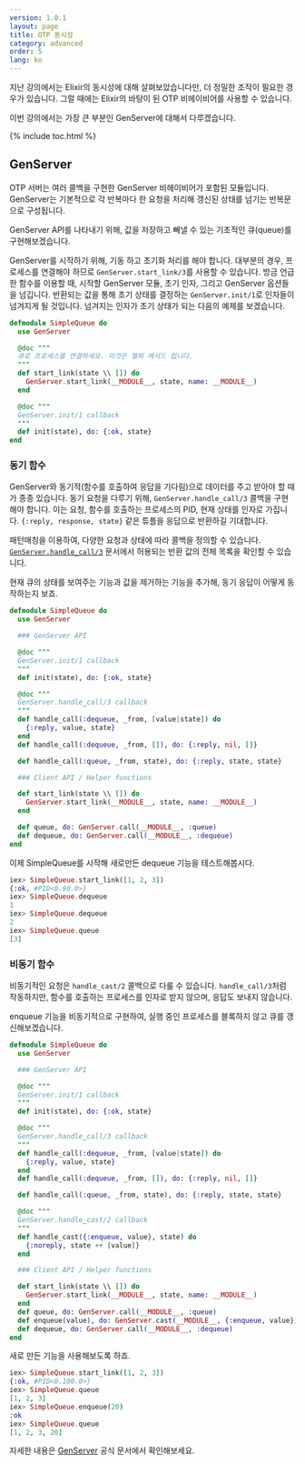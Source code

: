 ```yaml
---
version: 1.0.1
layout: page
title: OTP 동시성
category: advanced
order: 5
lang: ko
---
```


지난 강의에서는 Elixir의 동시성에 대해 살펴보았습니다만, 더 정밀한 조작이 필요한 경우가 있습니다. 그럴 때에는 Elixir의 바탕이 된 OTP 비헤이비어를 사용할 수 있습니다.

이번 강의에서는 가장 큰 부분인 GenServer에 대해서 다루겠습니다.

{% include toc.html %}

## GenServer

OTP 서버는 여러 콜백을 구현한 GenServer 비헤이비어가 포함된 모듈입니다. GenServer는 기본적으로 각 반복마다 한 요청을 처리해 갱신된 상태를 넘기는 반복문으로 구성됩니다.

GenServer API를 나타내기 위해, 값을 저장하고 빼낼 수 있는 기초적인 큐(queue)를 구현해보겠습니다.

GenServer를 시작하기 위해, 기동 하고 초기화 처리를 해야 합니다. 대부분의 경우, 프로세스를 연결해야 하므로 `GenServer.start_link/3`를 사용할 수 있습니다. 방금 언급한 함수를 이용할 때, 시작할 GenServer 모듈, 초기 인자, 그리고 GenServer 옵션들을 넘깁니다. 반환되는 값을 통해 초기 상태를 결정하는 `GenServer.init/1`로 인자들이 넘겨지게 될 것입니다. 넘겨지는 인자가 초기 상태가 되는 다음의 예제를 보겠습니다.

```elixir
defmodule SimpleQueue do
  use GenServer

  @doc """
  큐로 프로세스를 연결하세요. 이것은 헬퍼 메서드 입니다.
  """
  def start_link(state \\ []) do
    GenServer.start_link(__MODULE__, state, name: __MODULE__)
  end

  @doc """
  GenServer.init/1 callback
  """
  def init(state), do: {:ok, state}
end
```

### 동기 함수

GenServer와 동기적(함수를 호출하여 응답을 기다림)으로 데이터를 주고 받아야 할 때가 종종 있습니다. 동기 요청을 다루기 위해, `GenServer.handle_call/3` 콜백을 구현해야 합니다. 이는 요청, 함수를 호출하는 프로세스의 PID, 현재 상태를 인자로 가집니다. `{:reply, response, state}` 같은 튜플을 응답으로 반환하길 기대합니다.

패턴매칭을 이용하여, 다양한 요청과 상태에 따라 콜백을 정의할 수 있습니다. [`GenServer.handle_call/3`](https://hexdocs.pm/elixir/GenServer.html#c:handle_call/3) 문서에서 허용되는 반환 값의 전체 목록을 확인할 수 있습니다.

현재 큐의 상태를 보여주는 기능과 값을 제거하는 기능을 추가해, 동기 응답이 어떻게 동작하는지 보죠.

```elixir
defmodule SimpleQueue do
  use GenServer

  ### GenServer API

  @doc """
  GenServer.init/1 callback
  """
  def init(state), do: {:ok, state}

  @doc """
  GenServer.handle_call/3 callback
  """
  def handle_call(:dequeue, _from, [value|state]) do
    {:reply, value, state}
  end
  def handle_call(:dequeue, _from, []), do: {:reply, nil, []}

  def handle_call(:queue, _from, state), do: {:reply, state, state}

  ### Client API / Helper functions

  def start_link(state \\ []) do
    GenServer.start_link(__MODULE__, state, name: __MODULE__)
  end

  def queue, do: GenServer.call(__MODULE__, :queue)
  def dequeue, do: GenServer.call(__MODULE__, :dequeue)
end
```

이제 SimpleQueue를 시작해 새로만든 dequeue 기능을 테스트해봅시다.

```elixir
iex> SimpleQueue.start_link([1, 2, 3])
{:ok, #PID<0.90.0>}
iex> SimpleQueue.dequeue
1
iex> SimpleQueue.dequeue
2
iex> SimpleQueue.queue
[3]
```

### 비동기 함수

비동기적인 요청은 `handle_cast/2` 콜백으로 다룰 수 있습니다. `handle_call/3`처럼 작동하지만, 함수를 호출하는 프로세스를 인자로 받지 않으며, 응답도 보내지 않습니다.

enqueue 기능을 비동기적으로 구현하여, 실행 중인 프로세스를 블록하지 않고 큐를 갱신해보겠습니다.

```elixir
defmodule SimpleQueue do
  use GenServer

  ### GenServer API

  @doc """
  GenServer.init/1 callback
  """
  def init(state), do: {:ok, state}

  @doc """
  GenServer.handle_call/3 callback
  """
  def handle_call(:dequeue, _from, [value|state]) do
    {:reply, value, state}
  end
  def handle_call(:dequeue, _from, []), do: {:reply, nil, []}

  def handle_call(:queue, _from, state), do: {:reply, state, state}

  @doc """
  GenServer.handle_cast/2 callback
  """
  def handle_cast({:enqueue, value}, state) do
    {:noreply, state ++ [value]}
  end

  ### Client API / Helper functions

  def start_link(state \\ []) do
    GenServer.start_link(__MODULE__, state, name: __MODULE__)
  end
  def queue, do: GenServer.call(__MODULE__, :queue)
  def enqueue(value), do: GenServer.cast(__MODULE__, {:enqueue, value})
  def dequeue, do: GenServer.call(__MODULE__, :dequeue)
end
```

새로 만든 기능을 사용해보도록 하죠.

```elixir
iex> SimpleQueue.start_link([1, 2, 3])
{:ok, #PID<0.100.0>}
iex> SimpleQueue.queue
[1, 2, 3]
iex> SimpleQueue.enqueue(20)
:ok
iex> SimpleQueue.queue
[1, 2, 3, 20]
```

자세한 내용은 [GenServer](https://hexdocs.pm/elixir/GenServer.html#content) 공식 문서에서 확인해보세요.

